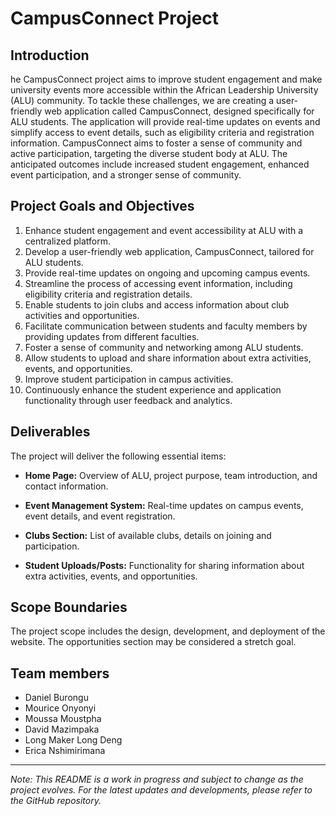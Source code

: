 # CampusConnect Project

## Introduction

he CampusConnect project aims to improve student engagement and make university events more accessible within the African Leadership University (ALU) community. To tackle these challenges, we are creating a user-friendly web application called CampusConnect, designed specifically for ALU students. The application will provide real-time updates on events and simplify access to event details, such as eligibility criteria and registration information. CampusConnect aims to foster a sense of community and active participation, targeting the diverse student body at ALU. The anticipated outcomes include increased student engagement, enhanced event participation, and a stronger sense of community.

## Project Goals and Objectives

1. Enhance student engagement and event accessibility at ALU with a centralized platform.
2. Develop a user-friendly web application, CampusConnect, tailored for ALU students.
3. Provide real-time updates on ongoing and upcoming campus events.
4. Streamline the process of accessing event information, including eligibility criteria and registration details.
5. Enable students to join clubs and access information about club activities and opportunities.
6. Facilitate communication between students and faculty members by providing updates from different faculties.
7. Foster a sense of community and networking among ALU students.
8. Allow students to upload and share information about extra activities, events, and opportunities.
9. Improve student participation in campus activities.
10. Continuously enhance the student experience and application functionality through user feedback and analytics.

## Deliverables

The project will deliver the following essential items:

- **Home Page:** Overview of ALU, project purpose, team introduction, and contact information.

- **Event Management System:** Real-time updates on campus events, event details, and event registration.

- **Clubs Section:** List of available clubs, details on joining and participation.

- **Student Uploads/Posts:** Functionality for sharing information about extra activities, events, and opportunities.

## Scope Boundaries

The project scope includes the design, development, and deployment of the website. The opportunities section may be considered a stretch goal.

## Team members

- Daniel Burongu
- Mourice Onyonyi
- Moussa Moustpha
- David Mazimpaka
- Long Maker Long Deng
- Erica Nshimirimana

---

*Note: This README is a work in progress and subject to change as the project evolves. For the latest updates and developments, please refer to the GitHub repository.*
